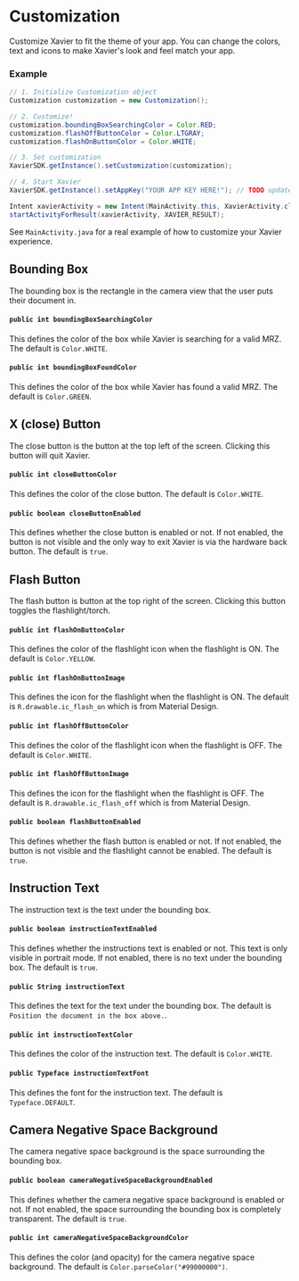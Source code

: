 # Customization 

Customize Xavier to fit the theme of your app. You can change the colors, text and icons to make Xavier's look and feel match your app.

### Example
```java
// 1. Initialize Customization object
Customization customization = new Customization();

// 2. Customize!
customization.boundingBoxSearchingColor = Color.RED;
customization.flashOffButtonColor = Color.LTGRAY;
customization.flashOnButtonColor = Color.WHITE;

// 3. Set customization
XavierSDK.getInstance().setCustomization(customization);

// 4. Start Xavier
XavierSDK.getInstance().setAppKey("YOUR APP KEY HERE!"); // TODO update this with YOUR app key

Intent xavierActivity = new Intent(MainActivity.this, XavierActivity.class);
startActivityForResult(xavierActivity, XAVIER_RESULT);
```

See `MainActivity.java` for a real example of how to customize your Xavier experience.

## Bounding Box

The bounding box is the rectangle in the camera view that the user puts their document in.

#### `public int boundingBoxSearchingColor`

This defines the color of the box while Xavier is searching for a valid MRZ. The default is `Color.WHITE`. 

#### `public int boundingBoxFoundColor`

This defines the color of the box while Xavier has found a valid MRZ. The default is `Color.GREEN`.

## X (close) Button

The close button is the button at the top left of the screen. Clicking this button will quit Xavier.

#### `public int closeButtonColor`

This defines the color of the close button. The default is `Color.WHITE`.

#### `public boolean closeButtonEnabled`

This defines whether the close button is enabled or not. If not enabled, the button is not visible and the only way to exit Xavier is via the hardware back button. The default is `true`.

## Flash Button

The flash button is button at the top right of the screen. Clicking this button toggles the flashlight/torch.

#### `public int flashOnButtonColor`

This defines the color of the flashlight icon when the flashlight is ON. The default is `Color.YELLOW`.

#### `public int flashOnButtonImage`

This defines the icon for the flashlight when the flashlight is ON. The default is `R.drawable.ic_flash_on` which is from Material Design. 

#### `public int flashOffButtonColor`

This defines the color of the flashlight icon when the flashlight is OFF. The default is `Color.WHITE`.

#### `public int flashOffButtonImage`

This defines the icon for the flashlight when the flashlight is OFF. The default is `R.drawable.ic_flash_off` which is from Material Design.

#### `public boolean flashButtonEnabled`

This defines whether the flash button is enabled or not. If not enabled, the button is not visible and the flashlight cannot be enabled. The default is `true`.

## Instruction Text

The instruction text is the text under the bounding box.

#### `public boolean instructionTextEnabled`

This defines whether the instructions text is enabled or not. This text is only visible in portrait mode. If not enabled, there is no text under the bounding box. The default is `true`.

#### `public String instructionText`

This defines the text for the text under the bounding box. The default is `Position the document in the box above.`.
    
#### `public int instructionTextColor`

This defines the color of the instruction text. The default is `Color.WHITE`.

#### `public Typeface instructionTextFont`

This defines the font for the instruction text. The default is `Typeface.DEFAULT`.

## Camera Negative Space Background

The camera negative space background is the space surrounding the bounding box.

#### `public boolean cameraNegativeSpaceBackgroundEnabled`

This defines whether the camera negative space background is enabled or not. If not enabled, the space surrounding the bounding box is completely transparent. The default is `true`.

#### `public int cameraNegativeSpaceBackgroundColor`

This defines the color (and opacity) for the camera negative space background. The default is `Color.parseColor("#99000000")`.

